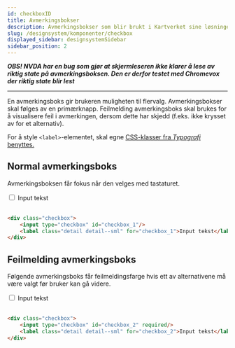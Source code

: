 ```yaml
---
id: checkboxID
title: Avmerkingsbokser
description: Avmerkingsbokser som blir brukt i Kartverket sine løsninger
slug: /designsystem/komponenter/checkbox
displayed_sidebar: designsystemSidebar
sidebar_position: 2
---
```


***OBS! NVDA har en bug som gjør at skjermleseren ikke klarer å lese av riktig state på avmerkingsboksen. Den er derfor testet med Chromevox der riktig state blir lest***

***

En avmerkingsboks gir brukeren muligheten til flervalg. Avmerkingsbokser skal følges av en primærknapp. Feilmelding avmerkingsboks skal brukes for å visualisere feil i avmerkingen, dersom dette har skjedd (f.eks. ikke krysset av for et alternativ).

For å style <code><label\></code>-elementet, skal egne
[CSS-klasser fra _Typografi_ benyttes.](../designTokens/typography.mdx#label)

## Normal avmerkingsboks

Avmerkingsboksen får fokus når den velges med tastaturet.

<div class="checkbox">
    <input type="checkbox" id="checkbox_1"/>
    <label class="detail detail--sml" for="checkbox_1">Input tekst</label>
</div>

<br/>

```markdown 
<div class="checkbox">
    <input type="checkbox" id="checkbox_1"/>
    <label class="detail detail--sml" for="checkbox_1">Input tekst</label>
</div>
```

## Feilmelding avmerkingsboks

Følgende avmerkingsboks får feilmeldingsfarge hvis ett av alternativene må være valgt før bruker kan gå videre.

<div class="checkbox">
    <input type="checkbox" id="checkbox_2" required/>
    <label class="detail detail--sml" for="checkbox_2">Input tekst</label>
</div>

<br/>

```markdown
<div class="checkbox">
    <input type="checkbox" id="checkbox_2" required/>
    <label class="detail detail--sml" for="checkbox_2">Input tekst</label>
</div>
```
